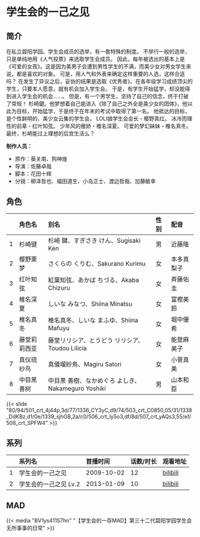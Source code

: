 # 学生会的一己之见


## 简介

在私立碧阳学园。学生会成员的选举，有一套特殊的制度。
不举行一般的选举，只是单纯地用《人气投票》来选取学生会成员。
因此，每年被选出的基本上是《可爱的女孩》。这是因为美男子会遭到男性学生的不满，而美少女对男女学生来说，都是喜欢的对象。
可是，用人气和外表来确定这样重要的人选，这样合适吗？
在发生了异议之后，妥协的结果是选取《优秀者》。在各年级学习成绩顶尖的学生，只要本人愿意，就有机会加入学生会。
于是，有学生开始猛学，却没能得到进入学生会的机会……。
但是，有一个男学生，坚持了自己的信念，终于打破了常规！
杉崎鍵。他梦想着自己能进入《除了自己之外全是美少女的团体》，他以此为目标，开始猛学，于是终于在年末的考试中取得了第一名。
他抵达的目标，是个性鲜明的、美少女云集的学生会。
LOLI娘学生会会长・樱野真红。
冰冷而理性的前辈・红叶知弦。
少年风的傲娇・椎名深夏。
可爱的梦幻妹妹・椎名真冬。
最终，杉崎能过上理想的后宫生活么？

**制作人员：**
- 原作：葵关南、狗神煌
- 导演：佐藤卓哉
- 脚本：花田十辉
- 分镜：柳泽哲也、福田道生、小岛正士、渡边哲哉、加藤敏幸

## 角色

|     |   角色名   |   别名  | 性别 |  配音  |
|:--- |:------  |:----      |:---  |:--   |
| 1 | 杉崎键 | 杉崎 鍵、すぎさき けん、Sugisaki Ken | 男 | 近藤隆 |
| 2 | 樱野栗梦 | さくらの くりむ、Sakurano Kurimu | 女 | 本多真梨子 |
| 3 | 红叶知弦 | 紅葉知弦、あかば ちづる、Akaba Chizuru | 女 | 斉藤佑圭 |
| 4 | 椎名深夏 | しいな みなつ、Shiina Minatsu | 女 | 富樫美鈴 |
| 5 | 椎名真冬 | 椎名真冬、しいな まふゆ、Shiina Mafuyu | 女 | 堀中優希 |
| 6 | 藤堂莉莉西亚 | 藤堂リリシア、とうどう リリシア、Toudou Lilicia | 女 | 能登麻美子 |
| 7 | 真仪琉纱鸟 | 真儀瑠紗鳥、Magiru Satori | 女 | 小菅真美 |
| 8 | 中目黑善树 | 中目黒 善樹、なかめぐろ よしき、Nakameguro Yoshiki | 男 | 山本和臣 |

{{< slide "80/94/501_crt_4j44p,3d/77/1336_CY3yC,d9/74/503_crt_C0850,05/31/1338_DdKBz,d1/0e/1339_sjhGB,2a/c0/506_crt_ly5o3,df/8d/507_crt_yAQs3,55/ef/508_crt_SPFW4" >}}

## 系列

|     |   系列名   |   首播时间  | 话数/时长  | 观看地址 |
|:---  |:------    |:----      |:---       |:---  |
| 1 | 学生会的一己之见 | 2009-10-02 | 12 | [bilibili](https://www.bilibili.com/bangumi/play/ss631)  |
| 2 | 学生会的一己之见 Lv.2 | 2013-01-09 | 10 | [bilibili](https://www.bilibili.com/bangumi/play/ss632)  |


## MAD

{{< media  "BV1ys411S7hn"
"【学生会的一存MAD】第三十二代碧阳学园学生会无所事事的日常"  >}}
